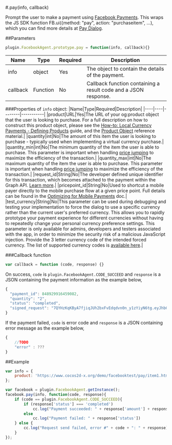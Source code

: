 #.pay(info, callback)

Prompt the user to make a payment using [Facebook Payments](http://developers.facebook.com/docs/payments/). This wraps the JS SDK function FB.ui({method: "pay", action: "purchaseitem", ...), which you can find more details at [Pay Dialog](http://developers.facebook.com/docs/payments/reference/paydialog).

##Parameters

```javascript
plugin.FacebookAgent.prototype.pay = function(info, callback){}
```

|Name|Type|Required|Description|
|----|----|--------|-----------|
|info|object|Yes|The object to contain the details of the payment.|
|callback|Function|No|Callback function containing a result code and a JSON response.|

###Properties of `info` object:
|Name|Type|Required|Description|
|----|----|--------|-----------|
|product|URL|Yes|The URL of your og:product object that the user is looking to purchase. For a full description on how to construct this product object, please see the [How-to: Local Currency Payments - Defining Products](http://developers.facebook.com/docs/howtos/payments/definingproducts/) guide, and the [Product Object](http://developers.facebook.com/docs/payments/product/) reference material.|
|quantity|int|No|The amount of this item the user is looking to purchase - typically used when implementing a virtual currency purchase.|
|quantity_min|int|No|The minimum quantity of the item the user is able to purchase. This parameter is important when handling [price jumping](http://developers.facebook.com/docs/howtos/payments/paymentflow/#pricejumping) to maximize the efficiency of the transaction.|
|quantity_max|int|No|The maximum quantity of the item the user is able to purchase. This parameter is important when handling [price jumping](http://developers.facebook.com/docs/howtos/payments/paymentflow/#pricejumping) to maximize the efficiency of the transaction.|
|request_id|String|No|The developer defined unique identifier for this transaction, which becomes attached to the payment within the Graph API. [Learn more](http://developers.facebook.com/docs/howtos/payments/fulfillment/#requestid).|
|pricepoint_id|String|No|Used to shortcut a mobile payer directly to the mobile purchase flow at a given price point. Full details can be found in the [Optimizing for Mobile Payments](http://developers.facebook.com/docs/howtos/payments/mobilepricing/) doc.|
|test_currency|String|No|This parameter can be used during debugging and testing your implementation to force the dialog to use a specific currency rather than the current user's preferred currency. This allows you to rapidly prototype your payment experience for different currencies without having to repeatedly change your personal currency preference settings. This parameter is only available for admins, developers and testers associated with the app, in order to minimize the security risk of a malicious JavaScript injection. Provide the 3 letter currency code of the intended forced currency. The list of supported currency codes is [available here](http://developers.facebook.com/docs/concepts/payments/pricefloors/).|

###Callback function

```javascript
var callback = function (code, response) {}
```

On success, `code` is `plugin.FacebookAgent.CODE_SUCCEED` and `response` is a JSON containing the payment information as the example below,
```javascript
{
  "payment_id": 848929916459082,
  "quantity": "2",
  "status": "completed", 
  "signed_request": "7QYHzKqKByA7fjiqJUh2bxFvEdqdvn0n_y1zYiyN6tg.eyJhbGCJxdWFudGl0eSI6IjEiLCJzdGF0dXMiOiJjb21wbGV0ZWQifQ"
}
```

If the payment failed, `code` is error code and `response` is a JSON containing error message as the example below,

```javascript
{
    //TODO
    "error" : ???
}
```

##Example

```javascript
var info = {
    product: 'https://www.cocos2d-x.org/demo/facebooktest/pay/item1.html'
};

var facebook = plugin.FacebookAgent.getInstance();
facebook.pay(info, function(code, response){
    if (code == plugin.FacebookAgent.CODE_SUCCEED){
        if (response['status'] === 'completed')
            cc.log("Payment succeeded: " + response['amount'] + response['currency']);
        else 
            cc.log("Payment failed: " + response['status'])
    } else {
        cc.log("Request send failed, error #" + code + ": " + response);
    }
});
```
